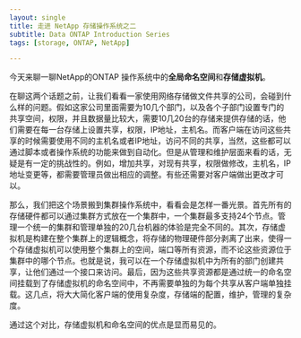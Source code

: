 ```yaml
---
layout: single
title: 走进 NetApp 存储操作系统之二
subtitle: Data ONTAP Introduction Series
tags: [storage, ONTAP, NetApp]

---
```


今天来聊一聊NetApp的ONTAP 操作系统中的**全局命名空间**和**存储虚拟机**。

在聊这两个话题之前，让我们看看一家使用网络存储做文件共享的公司，会碰到什么样的问题。假如这家公司里面需要为10几个部门，以及各个子部门设置专门的共享空间，权限，并且数据量比较大，需要10几20台的存储来提供存储的话，他们需要在每一台存储上设置共享，权限，IP地址，主机名。而客户端在访问这些共享的时候需要使用不同的主机名或者IP地址，访问不同的共享，当然，这些都可以通过脚本或者操作系统的功能来做到自动化。但是从管理和维护层面来看的话，无疑是有一定的挑战性的。例如，增加共享，对现有共享，权限做修改，主机名，IP地址变更等，都需要管理员做出相应的调整。有些还需要对客户端做出更改才可以。

那么，我们把这个场景搬到集群操作系统中，看看会是怎样一番光景。首先所有的存储硬件都可以通过集群方式放在一个集群中，一个集群最多支持24个节点。管理一个统一的集群和管理单独的20几台机器的体验是完全不同的。其次，存储虚拟机是构建在整个集群上的逻辑概念，将存储的物理硬件部分剥离了出来，使得一个存储虚拟机可以使用整个集群上的空间，端口等所有资源，而不论这些资源位于集群中的哪个节点。也就是说，我可以在一个存储虚拟机中为所有的部门创建共享，让他们通过一个接口来访问。最后，因为这些共享资源都是通过统一的命名空间挂载到了存储虚拟机的命名空间中，不再需要单独的为每个共享从客户端单独挂载。这几点，将大大简化客户端的使用复杂度，存储端的配置，维护，管理的复杂度。

通过这个对比，存储虚拟机和命名空间的优点是显而易见的。
